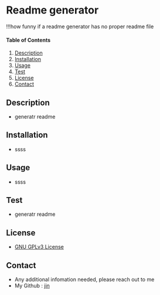 # Readme generator
!!!how funny if a readme generator has no proper readme file
#### Table of Contents
1. [Description](#description)
2. [Installation](#installation)
3. [Usage](#usage)
6. [Test](#test)
7. [License](#license)
8. [Contact](#contact)
## Description
* generatr readme
## Installation
* ssss
## Usage
* ssss
## Test
* generatr readme
## License
* [GNU GPLv3 License](COPYING.txt)
## Contact
* Any additional infomation needed, please reach out to me
* My Github : [jin](http://github.com/jin)
